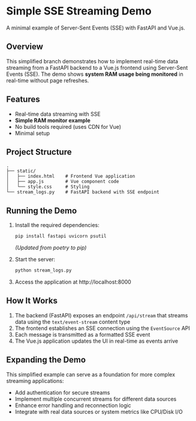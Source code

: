 # Simple SSE Streaming Demo

A minimal example of Server-Sent Events (SSE) with FastAPI and Vue.js.

## Overview

This simplified branch demonstrates how to implement real-time data streaming from a FastAPI backend to a Vue.js frontend using Server-Sent Events (SSE). The demo shows **system RAM usage being monitored** in real-time without page refreshes.

## Features

- Real-time data streaming with SSE
- **Simple RAM monitor example**
- No build tools required (uses CDN for Vue)
- Minimal setup

## Project Structure
```
.
├── static/
│   ├── index.html    # Frontend Vue application
│   ├── app.js        # Vue component code
│   └── style.css     # Styling
└── stream_logs.py    # FastAPI backend with SSE endpoint
```

## Running the Demo

1. Install the required dependencies:

   ```bash
   pip install fastapi uvicorn psutil
   ```
   *(Updated from poetry to pip)*

2. Start the server:

   ```bash
   python stream_logs.py
   ```

3. Access the application at http://localhost:8000

## How It Works

1. The backend (FastAPI) exposes an endpoint `/api/stream` that streams data using the `text/event-stream` content type
2. The frontend establishes an SSE connection using the `EventSource` API
3. Each message is transmitted as a formatted SSE event
4. The Vue.js application updates the UI in real-time as events arrive

## Expanding the Demo

This simplified example can serve as a foundation for more complex streaming applications:

- Add authentication for secure streams
- Implement multiple concurrent streams for different data sources
- Enhance error handling and reconnection logic
- Integrate with real data sources or system metrics like CPU/Disk I/O